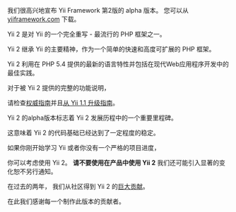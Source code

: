 我们很高兴地宣布 Yii Framework 第2版的 alpha 版本。 您可以从 [yiiframework.com](http://www.yiiframework.com/download/) 下载。

Yii 2 是对 Yii 的一个完全重写 - 最流行的 PHP 框架之一。 

Yii 2 继承 Yii 的主要精神，作为一个简单的快速和高度可扩展的 PHP 框架。 

Yii 2 利用在 PHP 5.4 提供的最新的语言特性并包括在现代Web应用程序开发中的最佳实践。

对于被 Yii 2 提供的完整的功能说明， 

请检查[权威指南](https://github.com/yiisoft/yii2/blob/master/docs/guide/index.md)并且[从 Yii 1.1 升级指南](https://github.com/yiisoft/yii2/blob/master/docs/guide/upgrade-from-v1.md)。

Yii 2 的alpha版本标志着 Yii 2 发展历程中的一个重要里程碑。 

这意味着 Yii 2 的代码基础已经达到了一定程度的稳定。 

如果你刚开始学习 Yii 或者你没有一个严格的项目进度， 

你可以考虑使用 Yii 2。 **请不要使用在产品中使用 Yii 2** 我们还可能引入显著的变化恕不另行通知。

在过去的两年， 我们从社区得到 Yii 2 的[巨大贡献](https://github.com/yiisoft/yii2/graphs/contributors)。 

在此我们感谢每一个制作此版本的贡献者。
